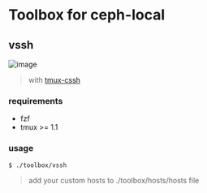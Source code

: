 # Toolbox for ceph-local

## vssh
![image](https://user-images.githubusercontent.com/16697306/74819612-02518580-5344-11ea-9404-f2f5aca084e7.png)
> with [tmux-cssh](https://github.com/peikk0/tmux-cssh)

### requirements
- fzf
- tmux >= 1.1

### usage
```
$ ./toolbox/vssh
```
> add your custom hosts to ./toolbox/hosts/hosts file